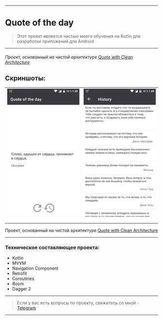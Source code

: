 ____

# Quote of the day

> Этот проект является частью моего обучения на Kotlin для разработки приложений для Android.
 
____

###### Проект, основанный на чистой архитектуре [Quote with Clean Architecture](https://github.com/zurbaevi/android-quote-of-the-day/tree/clean_architecture)

## Скриншоты:

| <img src="pictures/device_screen_1.png"> | <img src="pictures/device_screen_2.png"> |
| ---------------------------------------------- | -------------------------------------------- |

____

Проект, основанный на чистой архитектуре [Quote with Clean Architecture](https://github.com/zurbaevi/android-quote-of-the-day/tree/clean_architecture)

____

### Техническое составляющее проекта:

- Kotlin
- MVVM
- Navigation Component
- Retrofit
- Coroutines
- Room
- Dagger 2

____

> Если у вас есть вопросы по проекту, свяжитесь со мной - [Telegram](https://t.me/zurbaevi). 

___

